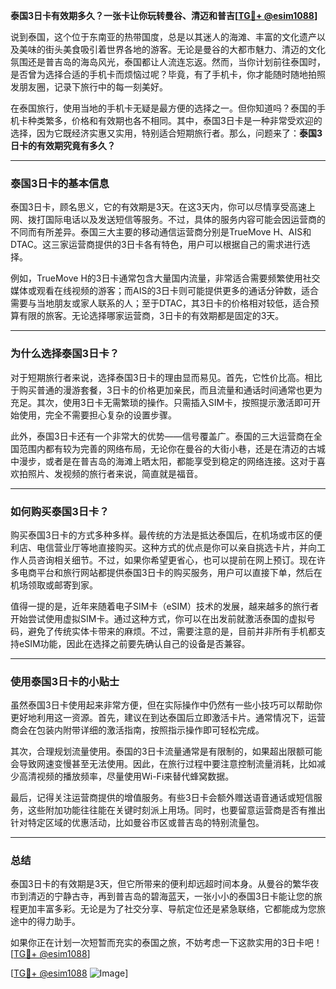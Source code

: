 **泰国3日卡有效期多久？一张卡让你玩转曼谷、清迈和普吉[[TG💪+ @esim1088](https://t.me/s/esim1088)]**

说到泰国，这个位于东南亚的热带国度，总是以其迷人的海滩、丰富的文化遗产以及美味的街头美食吸引着世界各地的游客。无论是曼谷的大都市魅力、清迈的文化氛围还是普吉岛的海岛风光，泰国都让人流连忘返。然而，当你计划前往泰国时，是否曾为选择合适的手机卡而烦恼过呢？毕竟，有了手机卡，你才能随时随地拍照发朋友圈，记录下旅行中的每一刻美好。

在泰国旅行，使用当地的手机卡无疑是最方便的选择之一。但你知道吗？泰国的手机卡种类繁多，价格和有效期也各不相同。其中，泰国3日卡是一种非常受欢迎的选择，因为它既经济实惠又实用，特别适合短期旅行者。那么，问题来了：**泰国3日卡的有效期究竟有多久？**

---

### 泰国3日卡的基本信息

泰国3日卡，顾名思义，它的有效期是3天。在这3天内，你可以尽情享受高速上网、拨打国际电话以及发送短信等服务。不过，具体的服务内容可能会因运营商的不同而有所差异。泰国三大主要的移动通信运营商分别是TrueMove H、AIS和DTAC。这三家运营商提供的3日卡各有特色，用户可以根据自己的需求进行选择。

例如，TrueMove H的3日卡通常包含大量国内流量，非常适合需要频繁使用社交媒体或观看在线视频的游客；而AIS的3日卡则可能提供更多的通话分钟数，适合需要与当地朋友或家人联系的人；至于DTAC，其3日卡的价格相对较低，适合预算有限的旅客。无论选择哪家运营商，3日卡的有效期都是固定的3天。

---

### 为什么选择泰国3日卡？

对于短期旅行者来说，选择泰国3日卡的理由显而易见。首先，它性价比高。相比于购买普通的漫游套餐，3日卡的价格更加亲民，而且流量和通话时间通常也更为充足。其次，使用3日卡无需繁琐的操作。只需插入SIM卡，按照提示激活即可开始使用，完全不需要担心复杂的设置步骤。

此外，泰国3日卡还有一个非常大的优势——信号覆盖广。泰国的三大运营商在全国范围内都有较为完善的网络布局，无论你在曼谷的大街小巷，还是在清迈的古城中漫步，或者是在普吉岛的海滩上晒太阳，都能享受到稳定的网络连接。这对于喜欢拍照片、发视频的旅行者来说，简直就是福音。

---

### 如何购买泰国3日卡？

购买泰国3日卡的方式多种多样。最传统的方法是抵达泰国后，在机场或市区的便利店、电信营业厅等地直接购买。这种方式的优点是你可以亲自挑选卡片，并向工作人员咨询相关细节。不过，如果你希望更省心，也可以提前在网上预订。现在许多电商平台和旅行网站都提供泰国3日卡的购买服务，用户可以直接下单，然后在机场领取或邮寄到家。

值得一提的是，近年来随着电子SIM卡（eSIM）技术的发展，越来越多的旅行者开始尝试使用虚拟SIM卡。通过这种方式，你可以在出发前就激活泰国的虚拟号码，避免了传统实体卡带来的麻烦。不过，需要注意的是，目前并非所有手机都支持eSIM功能，因此在选择之前要先确认自己的设备是否兼容。

---

### 使用泰国3日卡的小贴士

虽然泰国3日卡使用起来非常方便，但在实际操作中仍然有一些小技巧可以帮助你更好地利用这一资源。首先，建议在到达泰国后立即激活卡片。通常情况下，运营商会在包装内附带详细的激活指南，按照指示操作即可轻松完成。

其次，合理规划流量使用。泰国的3日卡流量通常是有限制的，如果超出限额可能会导致网速变慢甚至无法使用。因此，在旅行过程中要注意控制流量消耗，比如减少高清视频的播放频率，尽量使用Wi-Fi来替代蜂窝数据。

最后，记得关注运营商提供的增值服务。有些3日卡会额外赠送语音通话或短信服务，这些附加功能往往能在关键时刻派上用场。同时，也要留意运营商是否有推出针对特定区域的优惠活动，比如曼谷市区或普吉岛的特别流量包。

---

### 总结

泰国3日卡的有效期是3天，但它所带来的便利却远超时间本身。从曼谷的繁华夜市到清迈的宁静古寺，再到普吉岛的碧海蓝天，一张小小的泰国3日卡能让您的旅程更加丰富多彩。无论是为了社交分享、导航定位还是紧急联络，它都能成为您旅途中的得力助手。

如果你正在计划一次短暂而充实的泰国之旅，不妨考虑一下这款实用的3日卡吧！[[TG💪+ @esim1088](https://t.me/s/esim1088)]

[[TG💪+ @esim1088](https://t.me/s/esim1088) ![Image](https://i.postimg.cc/4NQfJmqS/Snipaste-2025-05-13-00-14-12.png)]
